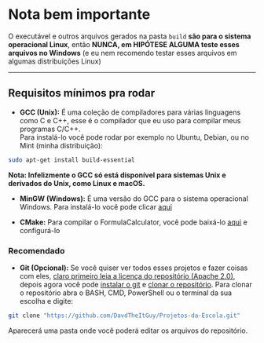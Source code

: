 # Nota bem importante
O executável e outros arquivos gerados na pasta `build` **são para o sistema operacional Linux**, então **NUNCA, em HIPÓTESE ALGUMA teste esses arquivos no Windows** (e eu nem recomendo testar esses arquivos em algumas distribuições Linux)

---

## Requisitos mínimos pra rodar
- **GCC (Unix):** É uma coleção de compiladores para várias linguagens como C e C++, esse é o compilador que eu uso para compilar meus programas C/C++.  
Para instalá-lo você pode rodar por exemplo no Ubuntu, Debian, ou no Mint (minha distribuição):
```bash
sudo apt-get install build-essential
```  
**Nota: Infelizmente o GCC só está disponível para sistemas Unix e derivados do Unix, como Linux e macOS.**  

- **MinGW (Windows):** É uma versão do GCC para o sistema operacional Windows. Para instalá-lo você pode clicar [aqui](https://sourceforge.net/projects/mingw/)

- **CMake:** Para compilar o FormulaCalculator, você pode baixá-lo [aqui](https://cmake.org/) e configurá-lo
### Recomendado
- **Git (Opcional):** Se você quiser ver todos esses projetos e fazer coisas com eles, [claro primeiro leia a licença do repositório (Apache 2.0)](https://github.com/DavdTheItGuy/Projetos-da-Escola/blob/main/LICENSE), depois agora você pode [instalar o git](https://git-scm.com/downloads) e [clonar o repositório](https://git-scm.com/docs/git-clone). Para clonar o repositório abra o BASH, CMD, PowerShell ou o terminal da sua escolha e digite:
```bash
git clone "https://github.com/DavdTheItGuy/Projetos-da-Escola.git"
```
Aparecerá uma pasta onde você poderá editar os arquivos do repositório.